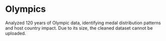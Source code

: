# Olympics
Analyzed 120 years of Olympic data, identifying medal distribution patterns and host country impact.
Due to its size, the cleaned dataset cannot be uploaded.
